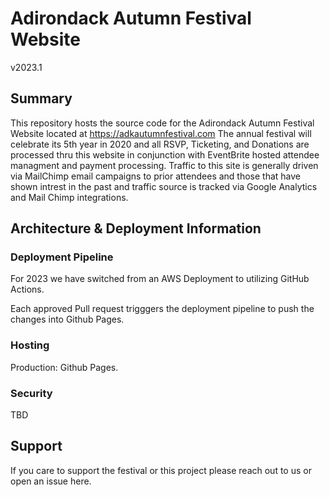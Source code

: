 # Adirondack Autumn Festival Website
v2023.1

## Summary
This repository hosts the source code for the Adirondack Autumn Festival Website located at https://adkautumnfestival.com
The annual festival will celebrate its 5th year in 2020 and all RSVP, Ticketing, and Donations are processed thru this website in conjunction with EventBrite hosted attendee managment and payment processing.  Traffic to this site is generally driven via MailChimp email campaigns to prior attendees and those that have shown intrest in the past and traffic source is tracked via Google Analytics and Mail Chimp integrations. 


## Architecture & Deployment Information
### Deployment Pipeline
For 2023 we have switched from an AWS Deployment to utilizing GitHub Actions. 

Each approved Pull request trigggers the deployment pipeline to push the changes into Github Pages. 

### Hosting
Production: 
Github Pages.

### Security
TBD

## Support
If you care to support the festival or this project please reach out to us or open an issue here. 
